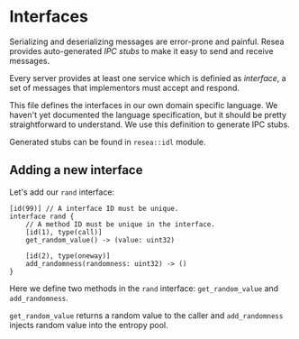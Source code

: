# Interfaces
Serializing and deserializing messages are error-prone and painful. Resea provides
auto-generated *IPC stubs* to make it easy to send and receive messages.

Every server provides at least one service which is definied as *interface*,
a set of messages that implementors must accept and respond.

This file defines the interfaces in our own domain specific language. We
haven't yet documented the language specification, but it should be pretty
straightforward to understand. We use this definition to generate IPC stubs.

Generated stubs can be found in `resea::idl` module.

## Adding a new interface
Let's add our `rand` interface:
```
[id(99)] // A interface ID must be unique.
interface rand {
    // A method ID must be unique in the interface.
    [id(1), type(call)]
    get_random_value() -> (value: uint32)

    [id(2), type(oneway)]
    add_randomness(randomness: uint32) -> ()
}
```

Here we define two methods in the `rand` interface: `get_random_value` and
`add_randomness`. 

`get_random_value` returns a random value to the caller and `add_randomness`
injects random value into the entropy pool.
